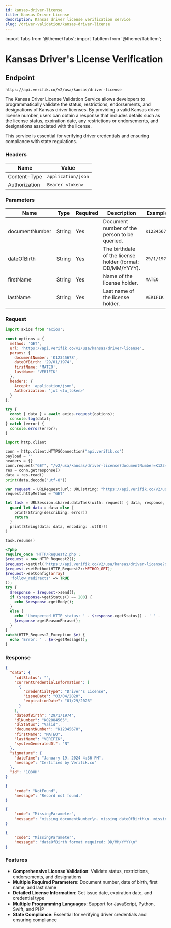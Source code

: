 ```yaml
---
id: kansas-driver-license
title: Kansas Driver License
description: Kansas driver license verification service
slug: /driver-validation/kansas-driver-license
---
```


import Tabs from '@theme/Tabs';
import TabItem from '@theme/TabItem';

# Kansas Driver's License Verification

## Endpoint

```
https://api.verifik.co/v2/usa/kansas/driver-license
```

The Kansas Driver License Validation Service allows developers to programmatically validate the status, restrictions, endorsements, and designations of Kansas driver licenses. By providing a valid Kansas driver license number, users can obtain a response that includes details such as the license status, expiration date, any restrictions or endorsements, and designations associated with the license.

This service is essential for verifying driver credentials and ensuring compliance with state regulations.

### Headers

| Name          | Value              |
| ------------- | ------------------ |
| Content-Type  | `application/json` |
| Authorization | `Bearer <token>`   |

### Parameters

| Name           | Type   | Required | Description                                    | Example      |
| -------------- | ------ | -------- | ---------------------------------------------- | ------------ |
| documentNumber | String | Yes      | Document number of the person to be queried. | `K12345678`  |
| dateOfBirth    | String | Yes      | The birthdate of the license holder (format: DD/MM/YYYY). | `29/1/1974`  |
| firstName      | String | Yes      | Name of the license holder.                   | `MATEO`      |
| lastName       | String | Yes      | Last name of the license holder.              | `VERIFIK`    |

### Request

<Tabs>
  <TabItem value="javascript" label="JavaScript">

```javascript
import axios from 'axios';

const options = {
  method: 'GET',
  url: 'https://api.verifik.co/v2/usa/kansas/driver-license',
  params: {
    documentNumber: 'K12345678',
    dateOfBirth: '29/01/1974',
    firstName: 'MATEO',
    lastName: 'VERIFIK'
  },
  headers: {
    Accept: 'application/json',
    Authorization: 'jwt <tu_token>'
  }
};

try {
  const { data } = await axios.request(options);
  console.log(data);
} catch (error) {
  console.error(error);
}
```

  </TabItem>
  <TabItem value="python" label="Python">

```python
import http.client

conn = http.client.HTTPSConnection("api.verifik.co")
payload = ''
headers = {}
conn.request("GET", "/v2/usa/kansas/driver-license?documentNumber=K12345678&dateOfBirth=29/01/1974&firstName=MATEO&lastName=VERIFIK", payload, headers)
res = conn.getresponse()
data = res.read()
print(data.decode("utf-8"))
```

  </TabItem>
  <TabItem value="swift" label="Swift">

```swift
var request = URLRequest(url: URL(string: "https://api.verifik.co/v2/usa/kansas/driver-license?documentNumber=K12345678&dateOfBirth=29/01/1974&firstName=MATEO&lastName=VERIFIK")!,timeoutInterval: Double.infinity)
request.httpMethod = "GET"

let task = URLSession.shared.dataTask(with: request) { data, response, error in 
  guard let data = data else {
    print(String(describing: error))
    return
  }
  print(String(data: data, encoding: .utf8)!)
}

task.resume()
```

  </TabItem>
  <TabItem value="php" label="PHP">

```php
<?php
require_once 'HTTP/Request2.php';
$request = new HTTP_Request2();
$request->setUrl('https://api.verifik.co/v2/usa/kansas/driver-license?documentNumber=K12345678&dateOfBirth=29/01/1974&firstName=MATEO&lastName=VERIFIK');
$request->setMethod(HTTP_Request2::METHOD_GET);
$request->setConfig(array(
  'follow_redirects' => TRUE
));
try {
  $response = $request->send();
  if ($response->getStatus() == 200) {
    echo $response->getBody();
  }
  else {
    echo 'Unexpected HTTP status: ' . $response->getStatus() . ' ' .
    $response->getReasonPhrase();
  }
}
catch(HTTP_Request2_Exception $e) {
  echo 'Error: ' . $e->getMessage();
}
```

  </TabItem>
</Tabs>

### Response

<Tabs>
  <TabItem value="200" label="200">

```json
{
  "data": {
    "cdlStatus": "",
    "currentCredentialInformation": [
      {
        "credentialType": "Driver's License",
        "issueDate": "03/04/2020",
        "expirationDate": "01/29/2026"
      }
    ],
    "dateOfBirth": "29/1/1974",
    "dlNumber": "K02884565",
    "dlStatus": "Valid",
    "documentNumber": "K12345678",
    "firstName": "MATEO",
    "lastName": "VERIFIK",
    "systemGeneratedDl": "N"
  },
  "signature": {
    "dateTime": "January 19, 2024 4:36 PM",
    "message": "Certified by Verifik.co"
  },
  "id": "1Q8UH"
}
```

  </TabItem>
  <TabItem value="404" label="404">

```json
{
    "code": "NotFound",
    "message": "Record not found."
}
```

  </TabItem>
  <TabItem value="409" label="409">

```json
{
    "code": "MissingParameter",
    "message": "missing documentNumber\n. missing dateOfBirth\n. missing firstName\n. missing lastName\n"
}
```

  </TabItem>
  <TabItem value="409-2" label="409 (Format Error)">

```json
{
    "code": "MissingParameter",
    "message": "dateOfBirth format required: DD/MM/YYYY\n"
}
```

  </TabItem>
</Tabs>

### Features

-   **Comprehensive License Validation**: Validate status, restrictions, endorsements, and designations
-   **Multiple Required Parameters**: Document number, date of birth, first name, and last name
-   **Detailed License Information**: Get issue date, expiration date, and credential type
-   **Multiple Programming Languages**: Support for JavaScript, Python, Swift, and PHP
-   **State Compliance**: Essential for verifying driver credentials and ensuring compliance